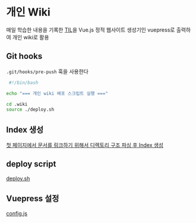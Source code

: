 # 개인 Wiki

매일 학습한 내용을 기록한 [TIL](https://github.com/pravusid/TIL)을 Vue.js 정적 웹사이트 생성기인 vuepress로 출력하여 개인 wiki로 활용

## Git hooks

`.git/hooks/pre-push` 훅을 사용한다

```sh
 #!/bin/bash

echo "=== 개인 wiki 배포 스크립트 실행 ==="

cd .wiki
source ./deploy.sh
```

## Index 생성

[첫 페이지에서 문서를 링크하기 위해서 디렉토리 구조 파싱 후 Index 생성](create.index.js)

## deploy script

[deploy.sh](deploy.sh)

## Vuepress 설정

[config.js](docs/.vuepress/config.js)
